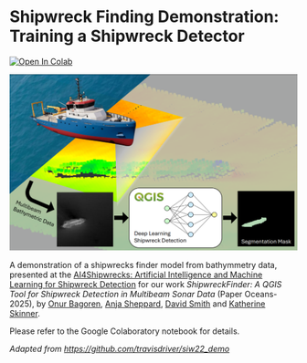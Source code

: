 # Shipwreck Finding Demonstration: Training a Shipwreck Detector

[![Open In Colab](https://colab.research.google.com/assets/colab-badge.svg)](https://colab.research.google.com/github/umfieldrobotics/shipwreck_finder_demo/blob/main/shipwreck_demo_oceans25.ipynb)

<div align="center">
  <img src="https://raw.githubusercontent.com/umfieldrobotics/shipwreck_finder_demo/main/figures/teaser.png" alt="Teaser" width="750">
</div>

A demonstration of a shipwrecks finder model from bathymmetry data, presented at the [AI4Shipwrecks: Artificial Intelligence and Machine Learning for Shipwreck Detection](https://greatlakes25.oceansconference.org/experience/tutorials/) for our work _ShipwreckFinder: A QGIS Tool for Shipwreck
Detection in Multibeam Sonar Data_ (Paper Oceans-2025), by [Onur Bagoren](https://www.obagoren.com/), [Anja Sheppard](https://anja-sheppard.github.io/), [David Smith](https://www.linkedin.com/in/david-smith-661b22281) and [Katherine Skinner](https://robotics.umich.edu/profile/katherine-skinner/).

Please refer to the Google Colaboratory notebook for details.



*Adapted from https://github.com/travisdriver/siw22_demo*